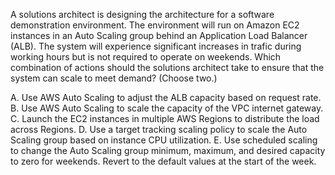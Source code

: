 A solutions architect is designing the architecture for a software demonstration environment. The environment will run on Amazon EC2 instances in an Auto Scaling group behind an Application Load Balancer (ALB). The system will experience significant increases in trafic during working hours but is not required to operate on weekends. Which combination of actions should the solutions architect take to ensure that the system can scale to meet demand? (Choose two.) 

A. Use AWS Auto Scaling to adjust the ALB capacity based on request rate. 
B. Use AWS Auto Scaling to scale the capacity of the VPC internet gateway. 
C. Launch the EC2 instances in multiple AWS Regions to distribute the load across Regions. 
D. Use a target tracking scaling policy to scale the Auto Scaling group based on instance CPU utilization. 
E. Use scheduled scaling to change the Auto Scaling group minimum, maximum, and desired capacity to zero for weekends. Revert to the default values at the start of the week.